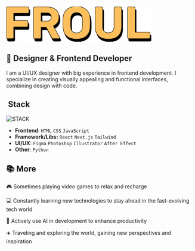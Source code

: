 ![FROUL](https://raw.githubusercontent.com/froul/froul/refs/heads/main/FROUL.png)

## 🎨 **Designer & Frontend Developer**

I am a UI/UX designer with big experience in frontend development. I specialize in creating visually appealing and functional interfaces, combining design with code.




##  Stack
![STACK](https://raw.githubusercontent.com/froul/About/refs/heads/main/stack.png)
-  **Frontend**: `HTML` `CSS` `JavaScript`
-  **Framework/Libs:** `React` `Next.js` `Tailwind`
-  **UI/UX**: `Figma` `Photoshop` `Illustrator` `After Effect`
-  **Other**: `Python`

## 📚 More
🎮 Sometimes playing video games to relax and recharge

💻 Constantly learning new technologies to stay ahead in the fast-evolving tech world

🤖 Actively use AI in development to enhance productivity

✈️ Traveling and exploring the world, gaining new perspectives and inspiration
